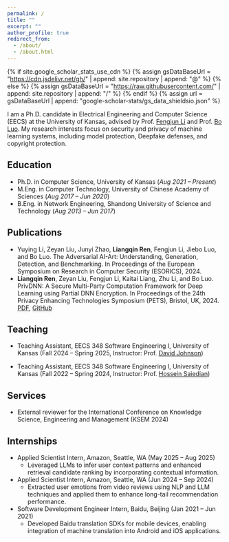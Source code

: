 ```yaml
---
permalink: /
title: ""
excerpt: ""
author_profile: true
redirect_from: 
  - /about/
  - /about.html
---
```


{% if site.google_scholar_stats_use_cdn %}
{% assign gsDataBaseUrl = "https://cdn.jsdelivr.net/gh/" | append: site.repository | append: "@" %}
{% else %}
{% assign gsDataBaseUrl = "https://raw.githubusercontent.com/" | append: site.repository | append: "/" %}
{% endif %}
{% assign url = gsDataBaseUrl | append: "google-scholar-stats/gs_data_shieldsio.json" %}

<span class='anchor' id='about-me'></span>

I am a Ph.D. candidate in Electrical Engineering and Computer Science (EECS) at the University of Kansas, advised by Prof. [Fengjun Li](https://ittc.ku.edu/~fli/) and Prof. [Bo Luo](https://www.ittc.ku.edu/~bluo/). My research interests focus on security and privacy of machine learning systems, including model protection, Deepfake defenses, and copyright protection.

## Education

- Ph.D. in Computer Science, University of Kansas (*Aug 2021 – Present*)
- M.Eng. in Computer Technology, University of Chinese Academy of Sciences (*Aug 2017 – Jun 2020*)
- B.Eng. in Network Engineering, Shandong University of Science and Technology (*Aug 2013 – Jun 2017*)

## Publications

- Yuying Li, Zeyan Liu, Junyi Zhao, **Liangqin Ren**, Fengjun Li, Jiebo Luo, and Bo Luo. The Adversarial AI-Art: Understanding, Generation, Detection, and Benchmarking. In Proceedings of the European Symposium on Research in Computer Security (ESORICS), 2024.
- **Liangqin Ren**, Zeyan Liu, Fengjun Li, Kaitai Liang, Zhu Li, and Bo Luo. PrivDNN: A Secure Multi-Party Computation Framework for Deep Learning using Partial DNN Encryption. In Proceedings of the 24th Privacy Enhancing Technologies Symposium (PETS), Bristol, UK, 2024. [PDF](../files/privdnn.pdf), [GitHub](https://github.com/LiangqinRen/PrivDNN)

## Teaching

- Teaching Assistant, EECS 348 Software Engineering I, University of Kansas (Fall 2024 – Spring 2025, Instructor: Prof. [David Johnson](https://eecs.ku.edu/people/david-johnson))

- Teaching Assistant, EECS 348 Software Engineering I, University of Kansas (Fall 2022 – Spring 2024, Instructor: Prof. [Hossein Saiedian](https://people.eecs.ku.edu/~saiedian/))

## Services

- External reviewer for the International Conference on Knowledge Science, Engineering and Management (KSEM 2024)

## Internships

- Applied Scientist Intern, Amazon, Seattle, WA (May 2025 – Aug 2025)
  - Leveraged LLMs to infer user context patterns and enhanced retrieval candidate ranking by incorporating contextual information.
- Applied Scientist Intern, Amazon, Seattle, WA (Jun 2024 – Sep 2024)
  - Extracted user emotions from video reviews using NLP and LLM techniques and applied them to enhance long-tail recommendation performance.
- Software Development Engineer Intern, Baidu, Beijing (Jan 2021 – Jun 2021)
  - Developed Baidu translation SDKs for mobile devices, enabling integration of machine translation into Android and iOS applications.
